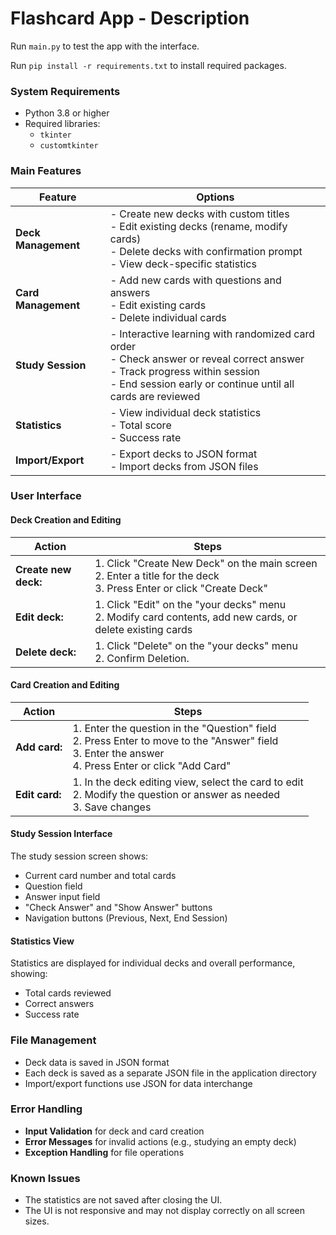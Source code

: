 # Flashcard App - Description

Run `main.py` to test the app with the interface.

Run `pip install -r requirements.txt` to install required packages.

### System Requirements

- Python 3.8 or higher
- Required libraries:
  - `tkinter` 
  - `customtkinter` 

### Main Features

| Feature          | Options                                                                                 |
|------------------|-----------------------------------------------------------------------------------------|
| **Deck Management** | - Create new decks with custom titles <br> - Edit existing decks (rename, modify cards) <br> - Delete decks with confirmation prompt <br> - View deck-specific statistics  |
| **Card Management** | - Add new cards with questions and answers <br> - Edit existing cards <br> - Delete individual cards  |
| **Study Session**   | - Interactive learning with randomized card order <br> - Check answer or reveal correct answer <br> - Track progress within session <br> - End session early or continue until all cards are reviewed  |
| **Statistics**      | - View individual deck statistics <br> - Total score <br> - Success rate  |
| **Import/Export**   | - Export decks to JSON format <br> - Import decks from JSON files  |


### User Interface

#### Deck Creation and Editing

| Action                    | Steps                                                                                                                   |
|---------------------------|-------------------------------------------------------------------------------------------------------------------------|
| **Create new deck:**      | 1. Click "Create New Deck" on the main screen<br>2. Enter a title for the deck<br>3. Press Enter or click "Create Deck" |
| **Edit deck:**   | 1. Click "Edit" on the "your decks" menu<br>2. Modify card contents, add new cards, or delete existing cards            |
| **Delete deck:** | 1. Click "Delete" on the "your decks" menu<br>2. Confirm Deletion.                                                      |


#### Card Creation and Editing

| Action                 | Steps                                                                 |
|------------------------|-----------------------------------------------------------------------|
| **Add card:**   | 1. Enter the question in the "Question" field<br>2. Press Enter to move to the "Answer" field<br>3. Enter the answer<br>4. Press Enter or click "Add Card" |
| **Edit card:** | 1. In the deck editing view, select the card to edit<br>2. Modify the question or answer as needed<br>3. Save changes |


#### Study Session Interface

The study session screen shows:

- Current card number and total cards
- Question field
- Answer input field
- "Check Answer" and "Show Answer" buttons
- Navigation buttons (Previous, Next, End Session)

#### Statistics View

Statistics are displayed for individual decks and overall performance, showing:

- Total cards reviewed
- Correct answers
- Success rate

### File Management

- Deck data is saved in JSON format
- Each deck is saved as a separate JSON file in the application directory
- Import/export functions use JSON for data interchange

### Error Handling

- **Input Validation** for deck and card creation
- **Error Messages** for invalid actions (e.g., studying an empty deck)
- **Exception Handling** for file operations

### Known Issues

- The statistics are not saved after closing the UI.
- The UI is not responsive and may not display correctly on all screen sizes.

